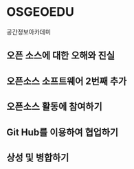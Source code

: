 # OSGEOEDU
공간정보아카데미

## 오픈 소스에 대한 오해와 진실
## 오픈소스 소프트웨어 2번째 추가
## 오픈소스 활동에 참여하기
## Git Hub를 이용하여 협업하기
## 상성 및 병합하기
